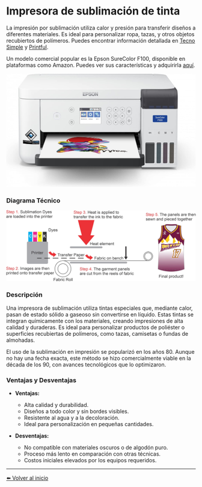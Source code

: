 # Impresora de sublimación de tinta 

La impresión por sublimación utiliza calor y presión para transferir diseños a diferentes materiales. Es ideal para personalizar ropa, tazas, y otros objetos recubiertos de polímeros. Puedes encontrar información detallada en [Tecno Simple](https://tecno-simple.com/) y [Printful](https://www.printful.com/es).

Un modelo comercial popular es la Epson SureColor F100, disponible en plataformas como Amazon. Puedes ver sus características y adquirirla [aquí](https://www.amazon.es/Impresora-sublimaci%C3%B3n-SureColor-SC-F100-transferencia/dp/B09RF9C4RF?__mk_es_ES=%C3%85M%C3%85%C5%BD%C3%95%C3%91&crid=89L83ZAEDMSO&dib=eyJ2IjoiMSJ9.RVvCnRastJOiUXDcIPylb8eXltHaWwGQDYV7SVWI3PYOMjlv8vAAp94AjN_nVT72larO7xcydDWp7WzxSo8vO1mw8hTdaVCcU-sjLN75acviIvETHor9u3HW8lDJpzY4iVPvICdP3fIqWOl48mF3HoDBkwTvX83Fys5re0k4P54GWD9XFm-Wkz2tbu_ylScLc4YIV2NEivrigQXMQfuL13DnBaNHf-D6VE7LvsT084zVt6KwoAR_uFPO814iH5F2xMPe9wP8UbNioAwaWK5rmxq35BjVcJOor1xbnU_2RrM.hGfVZglMlX7bmWcBJLbowUVXPo_4iWb-fyAmL_cK9tU&dib_tag=se&keywords=epson+sublimacion&nsdOptOutParam=true&qid=1733843997&sprefix=epson+sublimacion%2Caps%2C161&sr=8-8).

![alt text](image-4.png)

### Diagrama Técnico
![alt text](image-3.png)

### Descripción

Una impresora de sublimación utiliza tintas especiales que, mediante calor, pasan de estado sólido a gaseoso sin convertirse en líquido. Estas tintas se integran químicamente con los materiales, creando impresiones de alta calidad y duraderas. Es ideal para personalizar productos de poliéster o superficies recubiertas de polímeros, como tazas, camisetas o fundas de almohadas.


El uso de la sublimación en impresión se popularizó en los años 80. Aunque no hay una fecha exacta, este método se hizo comercialmente viable en la década de los 90, con avances tecnológicos que lo optimizaron.

### Ventajas y Desventajas
- **Ventajas:**
    - Alta calidad y durabilidad.
    - Diseños a todo color y sin bordes visibles.
    - Resistente al agua y a la decoloración.
    - Ideal para personalización en pequeñas cantidades.

- **Desventajas:**
    - No compatible con materiales oscuros o de algodón puro.
    - Proceso más lento en comparación con otras técnicas.
    - Costos iniciales elevados por los equipos requeridos.
---
[⬅️ Volver al inicio](#impresora-de-sublimación-de-tinta)
